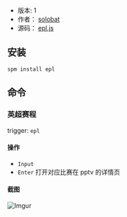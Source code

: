 - 版本: 1
- 作者： [solobat](https://github.com/solobat)
- 源码： [epl.js](https://github.com/Steward-launcher/steward-plugins/blob/master/plugins/epl.js)

## 安装
`spm install epl`

## 命令
### 英超赛程
trigger: `epl `

#### 操作
- `Input` 
- `Enter` 打开对应比赛在 pptv 的详情页

#### 截图
![Imgur](https://i.imgur.com/3WmqWHy.png)